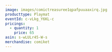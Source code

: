 ```yaml
---
image: images/comictreasuree1qpafpuuaaxirq.jpg
producttype: Playmat
eventId: c-vLkg_Y6KL-c
pricings:
  - quantity: 1
    price: 65
asin: s-wLULr45-W-s
merchandise: comiket
---
```

